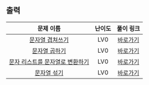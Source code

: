 ## 출력

|        문제 이름         |         난이도          |        풀이 링크         |          
| :-----: | :-----: | :-----: |
| <a href="https://school.programmers.co.kr/learn/courses/30/lessons/181943" target="_blank">문자열 겹쳐쓰기</a> | LV0 | <a href="./solution/문자열 겹쳐쓰기.cpp">바로가기</a> |
| <a href="https://school.programmers.co.kr/learn/courses/30/lessons/181940" target="_blank">문자열 곱하기</a> | LV0 | <a href="./solution/문자열 곱하기.cpp">바로가기</a> |
| <a href="https://school.programmers.co.kr/learn/courses/30/lessons/181941" target="_blank">문자 리스트를 문자열로 변환하기</a> | LV0 | <a href="./solution/문자 리스트를 문자열로 변환하기.cpp">바로가기</a> |
| <a href="https://school.programmers.co.kr/learn/courses/30/lessons/181942" target="_blank">문자열 섞기</a> | LV0 | <a href="./solution/문자열 섞기.cpp">바로가기</a> |